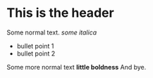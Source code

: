 # This is the header
   
Some normal text.
*some italica*
   * bullet point 1
   * bullet point 2
  
Some more normal text
**little boldness**
And bye.
